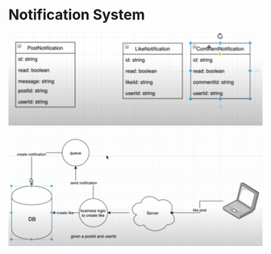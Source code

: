 # Notification System

![](<../../.gitbook/assets/Screenshot 2021-11-14 at 10.25.04 PM.png>)

![](<../../.gitbook/assets/Screenshot 2021-11-14 at 10.24.57 PM.png>)
